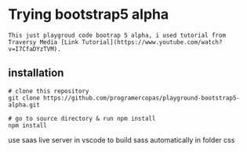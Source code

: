 # Trying bootstrap5 alpha
    This just playgroud code bootrap 5 alpha, i used tutorial from Traversy Media [Link Tutorial](https://www.youtube.com/watch?v=I7CfaDYzTVM).

## installation
```
# clone this repository
git clone https://github.com/programercopas/playground-bootstrap5-alpha.git

# go to source directory & run npm install
npm install
```
use saas live server in vscode to build sass automatically in folder css